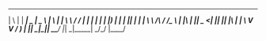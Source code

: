 
  _   _ _____ ____  ____        _   _ _______        ______  
 | \ | | ____|  _ \|  _ \      | \ | | ____\ \      / / ___| 
 |  \| |  _| | |_) | | | |_____|  \| |  _|  \ \ /\ / /\___ \ 
 | |\  | |___|  _ <| |_| |_____| |\  | |___  \ V  V /  ___) |
 |_| \_|_____|_| \_\____/      |_| \_|_____|  \_/\_/  |____/ 
                                                             


